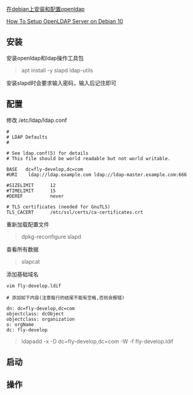 [在debian上安装和配置openldap](https://computingforgeeks.com/how-to-install-and-configure-openldap-server-on-debian/)

[How To Setup OpenLDAP Server on Debian 10](https://devconnected.com/how-to-setup-openldap-server-on-debian-10/)

## 安装

安装openldap和ldap操作工具包

> apt install -y slapd ldap-utils 

安装slapd时会要求输入密码，输入后记住即可

## 配置
修改  /etc/ldap/ldap.conf
```
#
# LDAP Defaults
#

# See ldap.conf(5) for details
# This file should be world readable but not world writable.

BASE   dc=fly-develop,dc=com
#URI    ldap://ldap.example.com ldap://ldap-master.example.com:666

#SIZELIMIT      12
#TIMELIMIT      15
#DEREF          never

# TLS certificates (needed for GnuTLS)
TLS_CACERT      /etc/ssl/certs/ca-certificates.crt
```

重新加载配置文件

> dpkg-reconfigure slapd

查看所有数据
> slapcat


添加基础域名
```
vim fly-develop.ldif

# 添加如下内容(注意每行的结尾不能有空格,否则会报错)

dn: dc=fly-develop,dc=com
objectclass: dcObject
objectclass: organization
o: orgName
dc: fly-develop
```

> ldapadd -x -D dc=fly-develop,dc=com -W -f fly-develop.ldif


## 启动



## 操作

